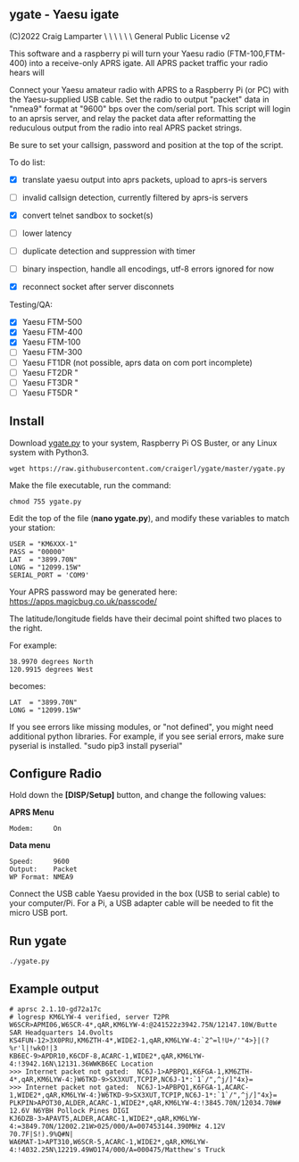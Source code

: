 
## ygate - Yaesu igate

(C)2022 Craig Lamparter         \ \ \ \ \ \          General Public License v2

This software and a raspberry pi will turn your Yaesu radio (FTM-100,FTM-400)
into a receive-only APRS igate.  All APRS packet traffic your radio hears will

Connect your Yaesu amateur radio with APRS to a Raspberry Pi (or PC) with
the Yaesu-supplied USB cable. Set the radio to output "packet" data in "nmea9"
format at "9600" bps over the com/serial port. This script will login to an
aprsis server, and relay the packet data after reformatting the reduculous
output from the radio into real APRS packet strings.

Be sure to set your callsign, password and position at the top of the script.

To do list:
- [x] translate yaesu output into aprs packets, upload to aprs-is servers
- [ ] invalid callsign detection, currently filtered by aprs-is servers
- [X] convert telnet sandbox to socket(s)
- [ ] lower latency
- [ ] duplicate detection and suppression with timer
- [ ] binary inspection, handle all encodings, utf-8 errors ignored for now
- [x] reconnect socket after server disconnets 


Testing/QA:
- [x] Yaesu FTM-500
- [x] Yaesu FTM-400
- [x] Yaesu FTM-100
- [ ] Yaesu FTM-300
- [ ] Yaesu FT1DR  (not possible, aprs data on com port incomplete)
- [ ] Yaesu FT2DR   "
- [ ] Yaesu FT3DR   "
- [ ] Yaesu FT5DR   "

## Install

Download [ygate.py](https://raw.githubusercontent.com/craigerl/ygate/master/ygate.py) to your system, Raspberry Pi OS Buster, or any Linux system with Python3.

    wget https://raw.githubusercontent.com/craigerl/ygate/master/ygate.py

Make the file executable, run the command:

    chmod 755 ygate.py

Edit the top of the file (**nano ygate.py**), and modify these variables to match your station:

    USER = "KM6XXX-1"
    PASS = "00000"
    LAT  = "3899.70N"
    LONG = "12099.15W"
    SERIAL_PORT = 'COM9'


Your APRS password may be generated here:  https://apps.magicbug.co.uk/passcode/

The latitude/longitude fields have their decimal point shifted two places to the right.

For example:

    38.9970 degrees North
    120.9915 degrees West

becomes:

    LAT  = "3899.70N"
    LONG = "12099.15W"

If you see errors like missing modules, or "not defined", you might need additional python libraries.
For example, if you see serial errors, make sure pyserial is installed.
    "sudo pip3 install pyserial"

## Configure Radio 

Hold down the **[DISP/Setup]** button, and change the following values:

**APRS Menu**

    Modem:     On

**Data menu**

    Speed:     9600
    Output:    Packet
    WP Format: NMEA9

Connect the USB cable Yaesu provided in the box  (USB to serial cable) to your computer/Pi.  For a Pi, a USB adapter cable will be needed to fit the micro USB port.

## Run ygate

    ./ygate.py

## Example output

    # aprsc 2.1.10-gd72a17c
    # logresp KM6LYW-4 verified, server T2PR
    W6SCR>APMI06,W6SCR-4*,qAR,KM6LYW-4:@241522z3942.75N/12147.10W/Butte SAR Headquarters 14.0volts
    KS4FUN-12>3X0PRU,KM6ZTH-4*,WIDE2-1,qAR,KM6LYW-4:`2^=l!U+/'"4>}|(?%r'l|!wkO!|3
    KB6EC-9>APDR10,K6CDF-8,ACARC-1,WIDE2*,qAR,KM6LYW-4:!3942.16N\12131.36WWKB6EC Location
    >>> Internet packet not gated:  NC6J-1>APBPQ1,K6FGA-1,KM6ZTH-4*,qAR,KM6LYW-4:}W6TKD-9>SX3XUT,TCPIP,NC6J-1*:`1`/",^j/]"4x}=
    >>> Internet packet not gated:  NC6J-1>APBPQ1,K6FGA-1,ACARC-1,WIDE2*,qAR,KM6LYW-4:}W6TKD-9>SX3XUT,TCPIP,NC6J-1*:`1`/",^j/]"4x}=
    PLKPIN>APOT30,ALDER,ACARC-1,WIDE2*,qAR,KM6LYW-4:!3845.70N/12034.70W# 12.6V N6YBH Pollock Pines DIGI
    KJ6DZB-3>APAVT5,ALDER,ACARC-1,WIDE2*,qAR,KM6LYW-4:=3849.70N/12002.21W>025/000/A=007453144.390MHz 4.12V  70.7F|S!).9%Q#N|
    WA6MAT-1>APT310,W6SCR-5,ACARC-1,WIDE2*,qAR,KM6LYW-4:!4032.25N\12219.49WO174/000/A=000475/Matthew's Truck

